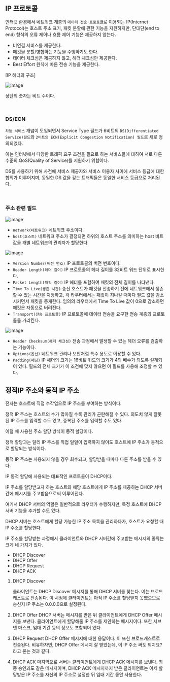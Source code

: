 ## IP 프로토콜

인터넷 환경에서 네트워크 계층의 `데이터 전송 프로토콜`로 이용되는 IP(Internet Protocol)는 호스트 주소 표기, 패킷 분할에 관한 기능을 지원하지만, 단대단(end to end) 형식의 오류 제어나 흐름 제어 기능은 제공하지 않는다.

- 비연결 서비스를 제공한다.
- 패킷을 분할/병합하는 기능을 수행하기도 한다.
- 데이터 체크섬은 제공하지 않고, 헤더 체크섬만 제공한다.
- Best Effort 원칙에 따른 전송 기능을 제공한다.

[IP 헤더의 구조]

![image](https://github.com/H-sooyeon/TIL/assets/56586470/9060c500-35ab-4520-85f8-f620544e45bd)

상단의 숫자는 비트 수이다.

<br />

### DS/ECN

`차등 서비스` 개념이 도입되면서 Service Type 필드가 6비트의 `DS(Differentiated Service)필드`와 `2비트의 ECN(Explicit Congestion Notification) 필드`로 새로 정의되었다.

이는 인터넷에서 다양한 트래픽 요구 조건을 필요로 하는 서비스들에 대하여 서로 다른 수준의 QoS(Quality of Service)를 지원하기 위함이다.

DS를 사용하기 위해 사전에 서비스 제공자와 서비스 이용자 사이에 서비스 등급에 대한 합의가 이루어지며, 동일한 DS 값을 갖는 트래픽들은 동일한 서비스 등급으로 처리된다.

<br />

### 주소 관련 필드

![image](https://github.com/H-sooyeon/TIL/assets/56586470/e3dc4651-926b-4828-83a9-1e4bbae3912e)

- `network(네트워크)`
  네트워크 주소이다.
- `host(호스트)`
  네트워크 주소가 결정되면 하위의 호스트 주소를 의미하는 host 비트 값을 개별 네트워크의 관리자가 할당한다.

![image](https://github.com/H-sooyeon/TIL/assets/56586470/b7e89c56-0501-4887-a6e1-c6ab6df8664f)

- `Version Number(버전 번호)`
  IP 프로토콜의 버전 번호이다.
- `Header Length(헤더 길이)`
  IP 프로토콜의 헤더 길이를 32비트 워드 단위로 표시한다.
- `Packet Length(패킷 길이)`
  IP 헤더를 포함하여 패킷의 전체 길이를 나타낸다.
- `Time To Live(생존 시간)`
  송신 호스트가 패킷을 전송하기 전에 네트워크에서 생존할 수 있는 시간을 지정하고, 각 라우터에서는 패킷이 지나갈 때마다 필드 값을 감소시키면서 패킷을 중개한다.
  임의의 라우터에서 Time To Live 값이 0으로 감소하면 패킷은 자동으로 버려진다.
- `Transport(전송 프로토콜)`
  IP 프로토콜에 데이터 전송을 요구한 전송 계층의 프로토콜을 가리킨다.

![image](https://github.com/H-sooyeon/TIL/assets/56586470/5c7e4604-e6b8-4bb5-a46a-a3a201b4bee5)

- `Header Checksum(헤더 체크섬)`
  전송 과정에서 발생할 수 있는 헤더 오류를 검출하는 기능이다.
- `Options(옵션)`
  네트워크 관리나 보안처럼 특수 용도로 이용할 수 있다.
- `Padding(패딩)`
  IP 헤더의 크기는 16비트 워드의 크기가 4의 배수가 되도록 설계되어 있다. 필드의 전체 크기가 이 조건에 맞지 않으면 이 필드를 사용해 조정할 수 있다.

## 정적IP 주소와 동적 IP 주소

전자는 호스트에 직접 수작업으로 IP 주소를 부여하는 방식이다.

정적 IP 주소는 호스트의 수가 많아질 수록 관리가 곤란해질 수 있다. 의도치 않게 잘못된 IP 주소를 입력할 수도 있고, 중복된 주소를 입력할 수도 있다.

이럴 때 사용한 주소 할당 방식이 동적 할당이다.

정적 할당과는 달리 IP 주소를 직접 일일이 입력하지 않아도 호스트에 IP 주소가 동적으로 할당되는 방식이다.

동적 IP 주소는 사용되지 않을 경우 회수되고, 할당받을 때마다 다른 주소를 받을 수 있다.

IP 동적 할당에 사용되는 대표적인 프로토콜이 DHCP이다.

IP 주소를 할당받고자 하는 호스트와 해당 호스트에게 IP 주소를 제공하는 DHCP 서버간에 메시지를 주고받음으로써 이루어진다.

여기서 DHCP 서버의 역할은 일반적으로 라우터가 수행하지만, 특정 호스트에 DHCP 서버 기능을 추가할 수도 있다.

DHCP 서버는 호스트에게 할당 가능한 IP 주소 목록을 관리하다가, 호스트가 요청할 때 IP 주소를 할당한다.

IP 주소를 할당받는 과정에서 클라이언트와 DHCP 서버간에 주고받는 메시지의 종류는 크게 네 가지가 있다.

- DHCP Discover
- DHCP Offer
- DHCP Request
- DHCP ACK

1. DHCP Discover

   클라이언트는 DHCP Discover 메시지를 통해 DHCP 서버를 찾는다. 이는 브로드캐스트로 전송된다.
   이 시점에 클라이언트는 아직 IP 주소를 할당받지 못했으므로 송신지 IP 주소는 0.0.0.0으로 설정된다.

2. DHCP Offer
   DHCP 서버는 메시지를 받은 뒤 클라이언트에게 DHCP Offer 메시지를 보낸다. 클라이언트에게 할당해줄 IP 주소를 제안하는 메시지이다. 또한 서브넷 마스크, 임대 기간 등의 정보도 포함되어 있다.
3. DHCP Request
   DHCP Offer 메시지에 대한 응답이다. 이 또한 브로드캐스트로 전송된다.
   비유하자면, DHCP Offer 메시지 잘 받았는데, 이 IP 주소 써도 되지요? 라고 묻는 것과 같다.
4. DHCP ACK
   마지막으로 서버는 클라이언트에게 DHCP ACK 메시지를 보낸다.
   최종 승인과도 같은 메시지이며, DHCP ACK 메시지까지 받은 클라이언트는 이제 할당받은 IP 주소를 자신의 IP 주소로 설정한 뒤 임대 기간 동안 사용한다.
